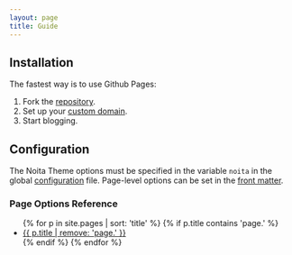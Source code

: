 ```yaml
---
layout: page
title: Guide
---
```


## Installation

The fastest way is to use Github Pages:

1. Fork the [repository][0].
1. Set up your [custom domain][1].
1. Start blogging.

## Configuration

The Noita Theme options must be specified in the variable `noita` in the global [configuration][2] file. Page-level options can be set in the [front matter][3].

### Page Options Reference

<ul>
{% for p in site.pages | sort: 'title' %}
  {% if p.title contains 'page.' %}
<li><a href="{{ p.url }}">{{ p.title | remove: 'page.' }}</a></li>
  {% endif %}
{% endfor %}
</ul>

[0]: https://github.com/penibelst/jekyll-noita
[1]: https://help.github.com/articles/setting-up-a-custom-domain-with-pages
[2]: http://jekyllrb.com/docs/configuration/
[3]: http://jekyllrb.com/docs/frontmatter/
